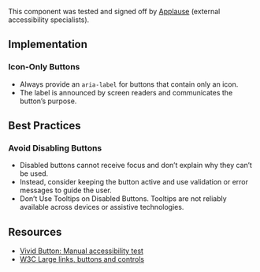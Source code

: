 <vwc-note connotation="success" headline="No issues found">
  <vwc-icon name="check-solid" connotation="success" label="Passed Accessibility Testing" slot="icon" size="0"></vwc-icon>
  <p>This component was tested and signed off by <a href="https://www.applause.com/">Applause</a> (external accessibility specialists).</p>
</vwc-note>

## Implementation

### Icon-Only Buttons

- Always provide an `aria-label` for buttons that contain only an icon.
- The label is announced by screen readers and communicates the button’s purpose.

## Best Practices

### Avoid Disabling Buttons

- Disabled buttons cannot receive focus and don’t explain why they can’t be used.
- Instead, consider keeping the button active and use validation or error messages to guide the user.
- Don’t Use Tooltips on Disabled Buttons. Tooltips are not reliably available across devices or assistive technologies.

## Resources

- [Vivid Button: Manual accessibility test](https://docs.google.com/spreadsheets/d/1ndRrFCSNSNEOrBgTxmjUjU5URP5DGRdPzRqRJ2Q9Rew/edit?gid=1175911860#gid=1175911860)
- [W3C Large links, buttons and controls](https://www.w3.org/WAI/perspective-videos/controls/)
